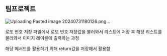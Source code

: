
## 팀프로젝트

![Uploading Pasted image 20240731180126.png…]()


로또 번호 저장 파일에서 로또 번호 저장값을 불러와서 리스트에 저장 후
해당 리스트를 불러와서 이미지 레이블에 출력하는 과정

해당 메서드를 활용하기 위해 return값을 저장해서 활용함
